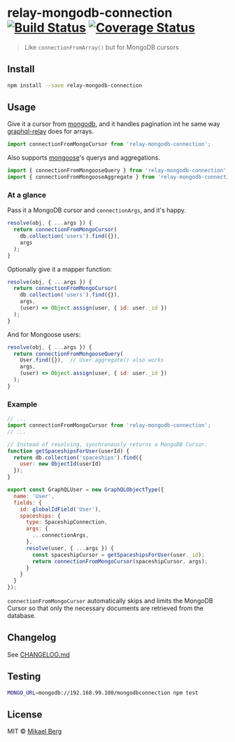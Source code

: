 # relay-mongodb-connection [![Build Status](https://travis-ci.org/mikberg/relay-mongodb-connection.svg?branch=master)](https://travis-ci.org/mikberg/relay-mongodb-connection) [![Coverage Status](https://coveralls.io/repos/mikberg/relay-mongodb-connection/badge.svg?branch=master&service=github)](https://coveralls.io/github/mikberg/relay-mongodb-connection?branch=master)

> Like `connectionFromArray()` but for MongoDB cursors

## Install

```sh
npm install --save relay-mongodb-connection
```

## Usage

Give it a cursor from [mongodb](https://www.npmjs.com/package/mongodb), and it handles pagination int he same way [graphql-relay](https://github.com/graphql/graphql-relay-js/blob/master/src/connection/arrayconnection.js) does for arrays.

```js
import connectionFromMongoCursor from 'relay-mongodb-connection';
```

Also supports [mongoose](http://mongoosejs.com/index.html)'s querys and aggregations.

```js
import { connectionFromMongooseQuery } from 'relay-mongodb-connection';
import { connectionFromMongooseAggregate } from 'relay-mongodb-connection';
```

### At a glance

Pass it a MongoDB cursor and `connectionArgs`, and it's happy.

```js
resolve(obj, { ...args }) {
  return connectionFromMongoCursor(
    db.collection('users').find({}),
    args
  );
}
```

Optionally give it a mapper function:

```js
resolve(obj, { ...args }) {
  return connectionFromMongoCursor(
    db.collection('users').find({}),
    args,
    (user) => Object.assign(user, { id: user._id })
  );
}
```

And for Mongoose users:

```js
resolve(obj, { ...args }) {
  return connectionFromMongooseQuery(
    User.find({}),  // User.aggregate() also works
    args,
    (user) => Object.assign(user, { id: user._id })
  );
}
```
### Example

```js
// ...
import connectionFromMongoCursor from 'relay-mongodb-connection';
// ...

// Instead of resolving, synchronously returns a MongoDB Cursor.
function getSpaceshipsForUser(userId) {
  return db.collection('spaceships').find({
    user: new ObjectId(userId)
  });
}

export const GraphQLUser = new GraphQLObjectType({
  name: 'User',
  fields: {
    id: globalIdField('User'),
    spaceships: {
      type: SpaceshipConnection,
      args: {
        ...connectionArgs,
      },
      resolve(user, { ...args }) {
        const spaceshipCursor = getSpaceshipsForUser(user._id);
        return connectionFromMongoCursor(spaceshipCursor, args);
      }
    }
  }
});
```

`connectionFromMongoCursor` automatically skips and limits the MongoDB Cursor so that only the necessary documents are retrieved from the database.

## Changelog

See [CHANGELOG.md](CHANGELOG.md)

## Testing

```sh
MONGO_URL=mongodb://192.168.99.100/mongodbconnection npm test
```

## License

MIT © [Mikael Berg](https://github.com/mikberg)
